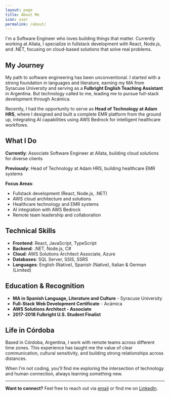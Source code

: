 ```yaml
---
layout: page
title: About Me
icon: user
permalink: /about/
---
```


I'm a Software Engineer who loves building things that matter. Currently working at Allata, I specialize in fullstack development with React, Node.js, and .NET, focusing on cloud-based solutions that solve real problems.

## <i class="fas fa-route"></i> My Journey

My path to software engineering has been unconventional. I started with a strong foundation in languages and literature, earning my MA from Syracuse University and serving as a **Fulbright English Teaching Assistant** in Argentina. But technology called to me, leading me to pursue full-stack development through Acámica.

Recently, I had the opportunity to serve as **Head of Technology at Adam HRS**, where I designed and built a complete EMR platform from the ground up, integrating AI capabilities using AWS Bedrock for intelligent healthcare workflows.

## <i class="fas fa-laptop-code"></i> What I Do

**Currently**: Associate Software Engineer at Allata, building cloud solutions for diverse clients

**Previously**: Head of Technology at Adam HRS, building healthcare EMR systems

**Focus Areas**:
- <i class="fas fa-code"></i> Fullstack development (React, Node.js, .NET)
- <i class="fas fa-cloud"></i> AWS cloud architecture and solutions
- <i class="fas fa-heart-pulse"></i> Healthcare technology and EMR systems
- <i class="fas fa-brain"></i> AI integration with AWS Bedrock
- <i class="fas fa-users"></i> Remote team leadership and collaboration

## <i class="fas fa-tools"></i> Technical Skills

- **Frontend**: <i class="fab fa-react"></i> React, <i class="fab fa-js"></i> JavaScript, TypeScript
- **Backend**: <i class="fas fa-server"></i> .NET, Node.js, C#
- **Cloud**: <i class="fab fa-aws"></i> AWS Solutions Architect Associate, Azure
- **Databases**: <i class="fas fa-database"></i> SQL Server, SSIS, SSRS
- **Languages**: <i class="fas fa-globe"></i> English (Native), Spanish (Native), Italian & German (Limited)

## <i class="fas fa-graduation-cap"></i> Education & Recognition

- **MA in Spanish Language, Literature and Culture** - Syracuse University
- **Full-Stack Web Development Certificate** - Acámica
- **AWS Solutions Architect - Associate**
- **2017-2018 Fulbright U.S. Student Finalist**

## <i class="fas fa-map-marker-alt"></i> Life in Córdoba

Based in Córdoba, Argentina, I work with remote teams across different time zones. This experience has taught me the value of clear communication, cultural sensitivity, and building strong relationships across distances.

When I'm not coding, you'll find me exploring the intersection of technology and human connection, always learning something new.

---

**Want to connect?** Feel free to reach out via [email](mailto:aj.scheuer2@gmail.com) or find me on [LinkedIn](https://linkedin.com/in/andrewscheuer). 